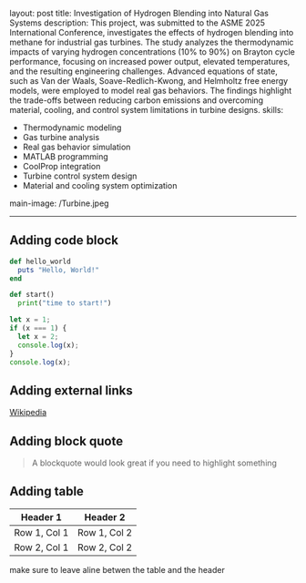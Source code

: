 layout: post
title: Investigation of Hydrogen Blending into Natural Gas Systems
description: This project, was submitted to the ASME 2025 International Conference, investigates the effects of hydrogen blending into methane for industrial gas turbines. The study analyzes the thermodynamic impacts of varying hydrogen concentrations (10% to 90%) on Brayton cycle performance, focusing on increased power output, elevated temperatures, and the resulting engineering challenges. Advanced equations of state, such as Van der Waals, Soave-Redlich-Kwong, and Helmholtz free energy models, were employed to model real gas behaviors. The findings highlight the trade-offs between reducing carbon emissions and overcoming material, cooling, and control system limitations in turbine designs.
skills: 
  - Thermodynamic modeling
  - Gas turbine analysis
  - Real gas behavior simulation
  - MATLAB programming
  - CoolProp integration
  - Turbine control system design
  - Material and cooling system optimization

main-image: /Turbine.jpeg

---



## Adding code block
```ruby
def hello_world
  puts "Hello, World!"
end
```

```python
def start()
  print("time to start!")
```

```javascript
let x = 1;
if (x === 1) {
  let x = 2;
  console.log(x);
}
console.log(x);

```

## Adding external links
[Wikipedia](https://en.wikipedia.org)


## Adding block quote
> A blockquote would look great if you need to highlight something


## Adding table 

| Header 1 | Header 2 |
|----------|----------|
| Row 1, Col 1 | Row 1, Col 2 |
| Row 2, Col 1 | Row 2, Col 2 |

make sure to leave aline betwen the table and the header


